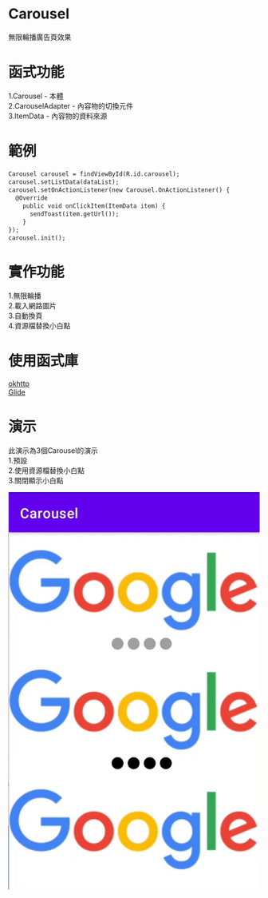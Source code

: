 # Carousel
無限輪播廣告頁效果
# 函式功能
1.Carousel        - 本體<br>
2.CarouselAdapter - 內容物的切換元件<br>
3.ItemData        - 內容物的資料來源<br>

# 範例
```
Carousel carousel = findViewById(R.id.carousel);
carousel.setListData(dataList);
carousel.setOnActionListener(new Carousel.OnActionListener() {
  @Override
    public void onClickItem(ItemData item) {
      sendToast(item.getUrl());
    }
});
carousel.init();
```
# 實作功能
1.無限輪播<br> 
2.載入網路圖片<br> 
3.自動換頁<br> 
4.資源檔替換小白點<br> 
# 使用函式庫
[okhttp](https://square.github.io/okhttp/)<br> 
[Glide](https://github.com/bumptech/glide)

# 演示
此演示為3個Carousel的演示<br> 
1.預設<br> 
2.使用資源檔替換小白點<br> 
3.關閉顯示小白點<br> 

![image](https://github.com/ChenNick0401/Carousel/blob/main/carousel.gif?raw=true)
